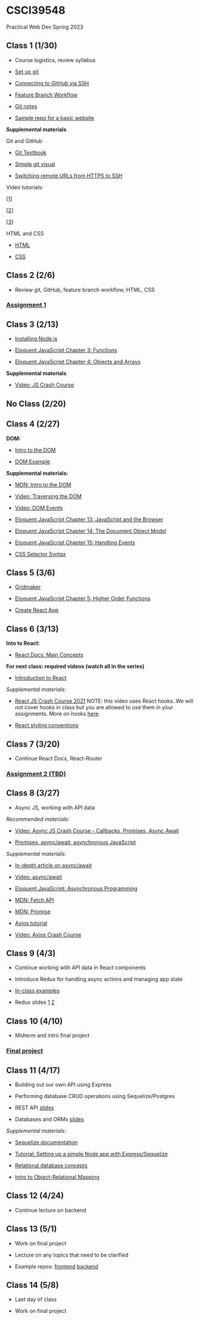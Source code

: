 
#  CSCI39548

Practical Web Dev Spring 2023

##  Class 1 (1/30)

- Course logistics, review syllabus

- [Set up git](https://docs.github.com/en/github/getting-started-with-github/set-up-git)

- [Connecting to GitHub via SSH](https://docs.github.com/en/github/authenticating-to-github/connecting-to-github-with-ssh/about-ssh)

- [Feature Branch Workflow](https://www.atlassian.com/git/tutorials/comparing-workflows/feature-branch-workflow)

- [Git notes](https://docs.google.com/document/d/1IiKHX0lIk7n_AlNIttbD1d1ICukPVodbYmWj0IaCSPE/edit?usp=sharing)

- [Sample repo for a basic website](https://github.com/mtlynch3/a_website)

**Supplemental materials**

Git and GitHub

- [Git Textbook](https://git-scm.com/book/en/v2)

- [Simple git visual](https://rogerdudler.github.io/git-guide/)

- [Switching remote URLs from HTTPS to SSH](https://docs.github.com/en/get-started/getting-started-with-git/managing-remote-repositories#switching-remote-urls-from-https-to-ssh)

Video tutorials:

[[1]](https://www.youtube.com/watch?v=HVsySz-h9r4&t=443s&ab_channel=CoreySchafer)

[[2]](https://www.youtube.com/watch?v=SWYqp7iY_Tc&ab_channel=TraversyMedia)

[[3]](https://www.youtube.com/watch?v=DVRQoVRzMIY&ab_channel=TechWithTim)

HTML and CSS

- [HTML](https://www.w3schools.com/html/default.asp)

- [CSS](https://www.w3schools.com/css/default.asp)

##  Class 2 (2/6)

- Review git, GitHub, feature branch workflow, HTML, CSS

###  [Assignment 1](https://docs.google.com/document/d/1nLtficZ5apb5vefxccO2QRNuw7-3exCoFrcGaj4ukX0/edit?usp=sharing)

##  Class 3 (2/13)

- [Installing Node.js](https://nodejs.org/en/download/package-manager/)

- [Eloquent JavaScript Chapter 3: Functions](http://eloquentjavascript.net/03_functions.html)

- [Eloquent JavaScript Chapter 4: Objects and Arrays](http://eloquentjavascript.net/04_data.html)

**Supplemental materials**

- [Video: JS Crash Course](https://www.youtube.com/watch?v=hdI2bqOjy3c&ab_channel=TraversyMedia)
## No Class (2/20)

##  Class 4 (2/27)

**DOM:**

- [Intro to the DOM](https://www.youtube.com/watch?v=l-0nPnSvbX8)

- [DOM Example](https://gist.github.com/mtlynch3/3af5f8dd1a800a3167f8c3a3b9d36bec)

**Supplemental materials:**

- [MDN: Intro to the DOM](https://developer.mozilla.org/en-US/docs/Web/API/Document_Object_Model/Introduction)

- [Video: Traversing the DOM](https://www.youtube.com/watch?v=8LWQNnVAMh4)

- [Video: DOM Events](https://www.youtube.com/watch?v=QE1YQnhntgw)

- [Eloquent JavaScript Chapter 13: JavaScript and the Browser](http://eloquentjavascript.net/13_browser.html)

- [Eloquent JavaScript Chapter 14: The Document Object Model](http://eloquentjavascript.net/14_dom.html)

- [Eloquent JavaScript Chapter 15: Handling Events](http://eloquentjavascript.net/15_event.html)

- [CSS Selector Syntax](https://www.w3schools.com/cssref/css_selectors.asp)

##  Class 5 (3/6)

- [Gridmaker](https://gist.github.com/mtlynch3/5f1f86199a3ddb12d137f9d2fe8d1900)

- [Eloquent JavaScript Chapter 5: Higher Order Functions](http://eloquentjavascript.net/05_higher_order.html)

- [Create React App](https://reactjs.org/docs/create-a-new-react-app.html#create-react-app)

##  Class 6 (3/13)

**Into to React:**

- [React Docs: Main Concepts](https://reactjs.org/docs/hello-world.html)

**For next class: required videos (watch all in the series)**

- [Introduction to React](https://www.youtube.com/watch?v=FRjlF74_EZk&list=PLruo2gSoqleiMVEIqmvZkIpFEN_TPt0hR)

*Supplemental materials:*

- [React JS Crash Course 2021](https://www.youtube.com/watch?v=w7ejDZ8SWv8&ab_channel=TraversyMedia) NOTE: this video uses React hooks. We will not cover hooks in class but you are allowed to use them in your assignments. More on hooks [here](https://reactjs.org/docs/hooks-intro.html).

- [React styling conventions](https://github.com/airbnb/javascript/tree/master/react)

##  Class 7 (3/20)

- Continue React Docs, React-Router
###  [Assignment 2 (TBD)]()

##  Class 8 (3/27)

- Async JS, working with API data

*Recommended materials:*

- [Video: Async JS Crash Course - Callbacks, Promises, Async Await](https://www.youtube.com/watch?v=PoRJizFvM7s&ab_channel=TraversyMedia)

- [Promises, async/await, asynchronous JavaScript](https://javascript.info/async)

*Supplemental materials:*

- [In-depth article on async/await](https://blog.bitsrc.io/understanding-javascript-async-and-await-with-examples-a010b03926ea)

- [Video: async/await](https://www.youtube.com/watch?v=vn3tm0quoqE&t=170s)

- [Eloquent JavaScript: Asynchronous Programming](https://eloquentjavascript.net/11_async.html)

- [MDN: Fetch API](https://developer.mozilla.org/en-US/docs/Web/API/Fetch_API)

- [MDN: Promise](https://developer.mozilla.org/en-US/docs/Web/JavaScript/Reference/Global_Objects/Promise)

- [Axios tutorial](http://zetcode.com/javascript/axios/)

- [Video: Axios Crash Course](https://www.youtube.com/watch?v=6LyagkoRWYA)

##  Class 9 (4/3)

- Continue working with API data in React components

- Introduce Redux for handling async actions and managing app state

- [In-class examples](https://github.com/mtlynch3/react-examples)

- Redux slides [1](https://drive.google.com/file/d/1T4kvykmcM2MvKvnExjopJv2i4cOjZw1O/view) [2](https://drive.google.com/file/d/1CWDPOigoVDwZDc4iLEpJMJ7MN42cT3qI/view)

##  Class 10 (4/10)

- Midterm and intro final project

###  [Final project](https://docs.google.com/document/d/1ioCrS7uzKSkH8d-L04xMeHsq5GbkiAfwPNyLUoqrb04/edit?usp=sharing)

##  Class 11 (4/17)

- Building out our own API using Express

- Performing database CRUD operations using Sequelize/Postgres

- REST API [slides](https://drive.google.com/file/d/1ijx6JmRUiiDI9AlPyZewh18GPgim4GJ1/view)

- Databases and ORMs [slides](https://drive.google.com/file/d/1uuGYZ-ag-NXMTLt1yp63mIdsGp_mYAWJ/view)

*Supplemental materials:*

- [Sequelize documentation](https://sequelize.org/master/)

- [Tutorial: Setting up a simple Node app with Express/Sequelize](https://www.youtube.com/watch?v=bOHysWYMZM0&ab_channel=TraversyMedia)

- [Relational database concepts](https://www.youtube.com/watch?v=NvrpuBAMddw)

- [Intro to Object-Relational Mapping](https://www.youtube.com/watch?v=dHQ-I7kr_SY)

##  Class 12 (4/24)

- Continue lecture on backend

##  Class 13 (5/1)

- Work on final project

- Lecture on any topics that need to be clarified

- Example repos: [frontend](https://github.com/mtlynch3/final-frontend) [backend](https://github.com/mtlynch3/final-backend)

##  Class 14 (5/8)

- Last day of class

- Work on final project
